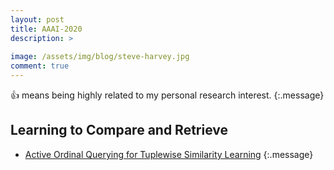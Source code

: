 ```yaml
---
layout: post
title: AAAI-2020
description: >
  
image: /assets/img/blog/steve-harvey.jpg
comment: true
---
```


:+1: means being highly related to my personal research interest. 
{:.message}


## Learning to Compare and Retrieve 
* [Active Ordinal Querying for Tuplewise Similarity Learning](https://arxiv.org/pdf/1910.04115.pdf) 
{:.message}



